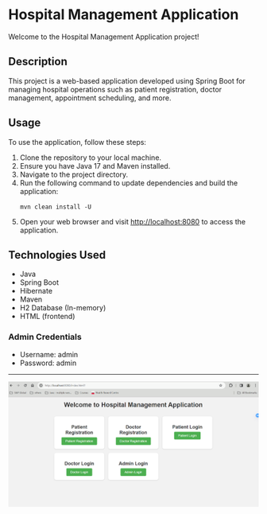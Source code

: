 # Hospital Management Application

Welcome to the Hospital Management Application project!

## Description

This project is a web-based application developed using Spring Boot for managing hospital operations such as patient registration, doctor management, appointment scheduling, and more.

## Usage

To use the application, follow these steps:

1. Clone the repository to your local machine.
2. Ensure you have Java 17 and Maven installed.
3. Navigate to the project directory.
4. Run the following command to update dependencies and build the application:
    ```shell
    mvn clean install -U
    ```
5. Open your web browser and visit [http://localhost:8080](http://localhost:8080) to access the application.

## Technologies Used

- Java
- Spring Boot
- Hibernate
- Maven
- H2 Database (In-memory)
- HTML (frontend)

### Admin Credentials

- Username: admin
- Password: admin

---

![hospital-management-application.png](app-screenshots/hospital-management-application.png)
